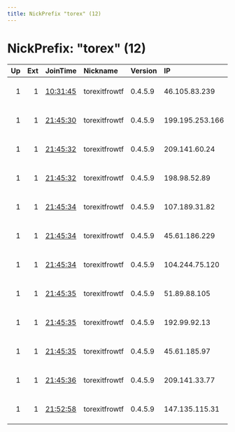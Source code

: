 ```yaml
---
title: NickPrefix "torex" (12)
---
```


# NickPrefix: "torex" (12)

|   Up |   Ext | JoinTime                                                                                            | Nickname      | Version   | IP              | AS      | CC   |   ORp |   Dirp | OS    | Contact                     |   eFamMembers |
|-----:|------:|:----------------------------------------------------------------------------------------------------|:--------------|:----------|:----------------|:--------|:-----|------:|-------:|:------|:----------------------------|--------------:|
|    1 |     1 | [10:31:45](https://metrics.torproject.org/rs.html#details/46EA1AF29B289FC11E6B30F65A6E923910E7B637) | torexitfrowtf | 0.4.5.9   | 46.105.83.239   | OVH SAS | fr   |   443 |      0 | Linux | abuse-tor-fro-wtf@fro.email |            12 |
|    1 |     1 | [21:45:30](https://metrics.torproject.org/rs.html#details/84AEDA431C884A2F6AE508982043BABB14999402) | torexitfrowtf | 0.4.5.9   | 199.195.253.166 | None    | us   |   443 |      0 | Linux | abuse-tor-fro-wtf@fro.email |            12 |
|    1 |     1 | [21:45:32](https://metrics.torproject.org/rs.html#details/7F2B4BE8B6159C181F0274F300F470CDE51EA4F1) | torexitfrowtf | 0.4.5.9   | 209.141.60.24   | None    | us   |   443 |      0 | Linux | abuse-tor-fro-wtf@fro.email |            12 |
|    1 |     1 | [21:45:32](https://metrics.torproject.org/rs.html#details/D246B0E8E191C0A0DF37C01D1101BB7D67C4B4CC) | torexitfrowtf | 0.4.5.9   | 198.98.52.89    | None    | us   |   443 |      0 | Linux | abuse-tor-fro-wtf@fro.email |            12 |
|    1 |     1 | [21:45:34](https://metrics.torproject.org/rs.html#details/64DD3D0C2F3B07B7DF1181DDBD109E1C15D41B65) | torexitfrowtf | 0.4.5.9   | 107.189.31.82   | None    | us   |   443 |      0 | Linux | abuse-tor-fro-wtf@fro.email |            12 |
|    1 |     1 | [21:45:34](https://metrics.torproject.org/rs.html#details/7851074643F162D3FEE8F8AD8EA128810684EC2B) | torexitfrowtf | 0.4.5.9   | 45.61.186.229   | None    | us   |   443 |      0 | Linux | abuse-tor-fro-wtf@fro.email |            12 |
|    1 |     1 | [21:45:34](https://metrics.torproject.org/rs.html#details/F5590D907BE60AD15101F6B2C5674F3DCAF16ECB) | torexitfrowtf | 0.4.5.9   | 104.244.75.120  | None    | us   |   443 |      0 | Linux | abuse-tor-fro-wtf@fro.email |            12 |
|    1 |     1 | [21:45:35](https://metrics.torproject.org/rs.html#details/05933DB6859B33F1B9BFB7A25F583A8B2050754B) | torexitfrowtf | 0.4.5.9   | 51.89.88.105    | OVH SAS | fr   |   443 |      0 | Linux | abuse-tor-fro-wtf@fro.email |            12 |
|    1 |     1 | [21:45:35](https://metrics.torproject.org/rs.html#details/5C380E2CF60D627E55A41E43AF1DC5E19E638983) | torexitfrowtf | 0.4.5.9   | 192.99.92.13    | OVH SAS | ca   |   443 |      0 | Linux | abuse-tor-fro-wtf@fro.email |            12 |
|    1 |     1 | [21:45:35](https://metrics.torproject.org/rs.html#details/97452F7E4633973363EB3023D2823BD28A787ABB) | torexitfrowtf | 0.4.5.9   | 45.61.185.97    | None    | us   |   443 |      0 | Linux | abuse-tor-fro-wtf@fro.email |            12 |
|    1 |     1 | [21:45:36](https://metrics.torproject.org/rs.html#details/94F9DB75697DA378E98600FF32402FF580BD126B) | torexitfrowtf | 0.4.5.9   | 209.141.33.77   | None    | us   |   443 |      0 | Linux | abuse-tor-fro-wtf@fro.email |            12 |
|    1 |     1 | [21:52:58](https://metrics.torproject.org/rs.html#details/FB60EF20CBD1FBDB7990AD204C1C4C84F8F1F37C) | torexitfrowtf | 0.4.5.9   | 147.135.115.31  | OVH SAS | us   |   443 |      0 | Linux | abuse-tor-fro-wtf@fro.email |            12 |
